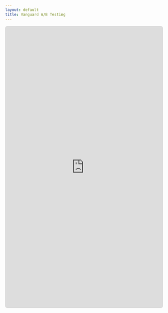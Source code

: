 ```yaml
---
layout: default
title: Vanguard A/B Testing
---
```


<iframe 
  src="https://akprodromou.github.io/vanguard-ab-testing/vanguard-a-b-testing.html"
  width="100%" 
  height="900px" 
  frameborder="0"
  style="border: 1px solid #ccc; border-radius: 6px;">
</iframe>


